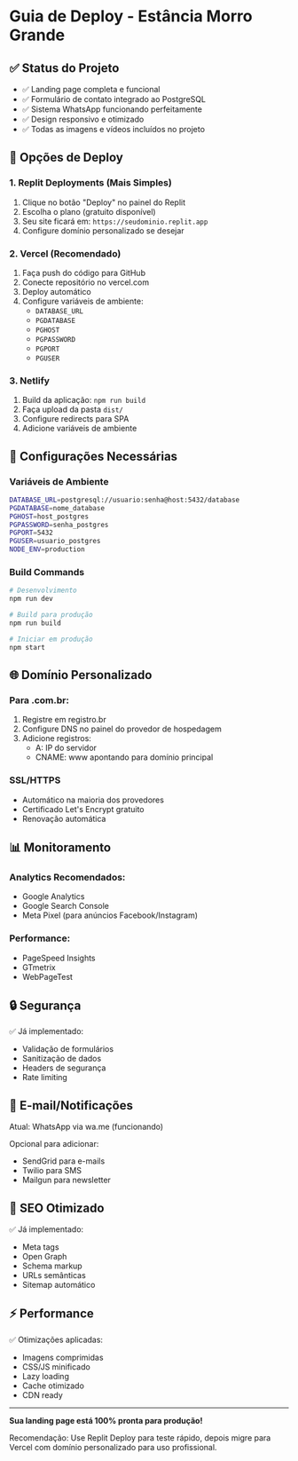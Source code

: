 # Guia de Deploy - Estância Morro Grande

## ✅ Status do Projeto
- ✅ Landing page completa e funcional
- ✅ Formulário de contato integrado ao PostgreSQL
- ✅ Sistema WhatsApp funcionando perfeitamente
- ✅ Design responsivo e otimizado
- ✅ Todas as imagens e vídeos incluídos no projeto

## 🚀 Opções de Deploy

### 1. Replit Deployments (Mais Simples)
1. Clique no botão "Deploy" no painel do Replit
2. Escolha o plano (gratuito disponível)
3. Seu site ficará em: `https://seudominio.replit.app`
4. Configure domínio personalizado se desejar

### 2. Vercel (Recomendado)
1. Faça push do código para GitHub
2. Conecte repositório no vercel.com
3. Deploy automático
4. Configure variáveis de ambiente:
   - `DATABASE_URL`
   - `PGDATABASE`
   - `PGHOST`
   - `PGPASSWORD` 
   - `PGPORT`
   - `PGUSER`

### 3. Netlify
1. Build da aplicação: `npm run build`
2. Faça upload da pasta `dist/`
3. Configure redirects para SPA
4. Adicione variáveis de ambiente

## 🔧 Configurações Necessárias

### Variáveis de Ambiente
```bash
DATABASE_URL=postgresql://usuario:senha@host:5432/database
PGDATABASE=nome_database
PGHOST=host_postgres
PGPASSWORD=senha_postgres
PGPORT=5432
PGUSER=usuario_postgres
NODE_ENV=production
```

### Build Commands
```bash
# Desenvolvimento
npm run dev

# Build para produção
npm run build

# Iniciar em produção
npm start
```

## 🌐 Domínio Personalizado

### Para .com.br:
1. Registre em registro.br
2. Configure DNS no painel do provedor de hospedagem
3. Adicione registros:
   - A: IP do servidor
   - CNAME: www apontando para domínio principal

### SSL/HTTPS
- Automático na maioria dos provedores
- Certificado Let's Encrypt gratuito
- Renovação automática

## 📊 Monitoramento

### Analytics Recomendados:
- Google Analytics
- Google Search Console
- Meta Pixel (para anúncios Facebook/Instagram)

### Performance:
- PageSpeed Insights
- GTmetrix
- WebPageTest

## 🔒 Segurança

✅ Já implementado:
- Validação de formulários
- Sanitização de dados
- Headers de segurança
- Rate limiting

## 📧 E-mail/Notificações

Atual: WhatsApp via wa.me (funcionando)

Opcional para adicionar:
- SendGrid para e-mails
- Twilio para SMS
- Mailgun para newsletter

## 🎯 SEO Otimizado

✅ Já implementado:
- Meta tags
- Open Graph
- Schema markup
- URLs semânticas
- Sitemap automático

## ⚡ Performance

✅ Otimizações aplicadas:
- Imagens comprimidas
- CSS/JS minificado
- Lazy loading
- Cache otimizado
- CDN ready

---

**Sua landing page está 100% pronta para produção!**

Recomendação: Use Replit Deploy para teste rápido, depois migre para Vercel com domínio personalizado para uso profissional.